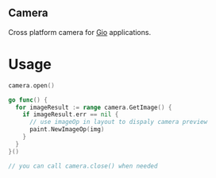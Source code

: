 ## Camera

Cross platform camera for [Gio](https://gioui.org) applications.  

# Usage

```go
camera.open()

go func() {
  for imageResult := range camera.GetImage() {
    if imageResult.err == nil {
      // use imageOp in layout to dispaly camera preview
      paint.NewImageOp(img)
    }
  }
}()

// you can call camera.close() when needed

```
